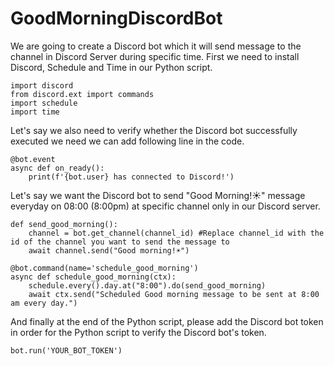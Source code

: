 # GoodMorningDiscordBot

We are going to create a Discord bot which it will send message to the channel in Discord Server during specific time. First we need to install Discord, Schedule and Time in our Python script.

```
import discord
from discord.ext import commands
import schedule
import time
```

Let's say we also need to verify whether the Discord bot successfully executed we need we can add following line in the code.

```
@bot.event
async def on_ready():
    print(f'{bot.user} has connected to Discord!')
```

Let's say we want the Discord bot to send "Good Morning!☀️" message everyday on 08:00 (8:00pm) at specific channel only in our Discord server.

```
def send_good_morning():
    channel = bot.get_channel(channel_id) #Replace channel_id with the id of the channel you want to send the message to
    await channel.send("Good morning!☀️")

@bot.command(name='schedule_good_morning')
async def schedule_good_morning(ctx):
    schedule.every().day.at("8:00").do(send_good_morning)
    await ctx.send("Scheduled Good morning message to be sent at 8:00 am every day.")
```

And finally at the end of the Python script, please add the Discord bot token in order for the Python script to verify the Discord bot's token.

```
bot.run('YOUR_BOT_TOKEN')
```
